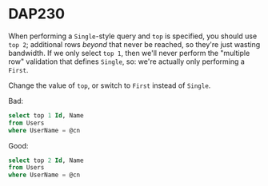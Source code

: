 ﻿# DAP230

When performing a `Single`-style query and `top` is specified, you should use `top 2`; additional rows *beyond* that never be reached, so they're
just wasting bandwidth. If we only select `top 1`, then we'll never perform the "multiple row" validation that defines `Single`, so: we're actually
only performing a `First`.

Change the value of `top`, or switch to `First` instead of `Single`.

Bad:

``` sql
select top 1 Id, Name
from Users
where UserName = @cn
```

Good:

``` sql
select top 2 Id, Name
from Users
where UserName = @cn
```
